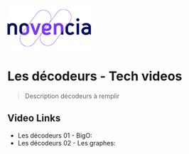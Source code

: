 ![Logo of the project](https://github.com/novencia/TechVideos/blob/main/LogoNovencia.png)

# Les décodeurs - Tech videos
> Description décodeurs à remplir

## Video Links

- Les décodeurs 01 - BigO: <ajouter lien>
- Les décodeurs 02 - Les graphes: <ajouter lien>
